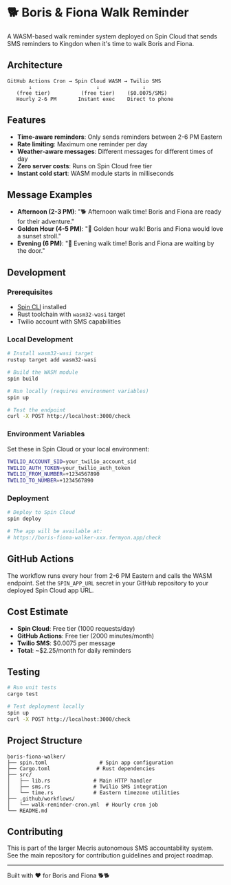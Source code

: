 # 🐕 Boris & Fiona Walk Reminder

A WASM-based walk reminder system deployed on Spin Cloud that sends SMS reminders to Kingdon when it's time to walk Boris and Fiona.

## Architecture

```
GitHub Actions Cron → Spin Cloud WASM → Twilio SMS
       ↓                     ↓              ↓
   (free tier)          (free tier)    ($0.0075/SMS)
   Hourly 2-6 PM       Instant exec    Direct to phone
```

## Features

- **Time-aware reminders**: Only sends reminders between 2-6 PM Eastern
- **Rate limiting**: Maximum one reminder per day
- **Weather-aware messages**: Different messages for different times of day
- **Zero server costs**: Runs on Spin Cloud free tier
- **Instant cold start**: WASM module starts in milliseconds

## Message Examples

- **Afternoon (2-3 PM)**: "🐕 Afternoon walk time! Boris and Fiona are ready for their adventure."
- **Golden Hour (4-5 PM)**: "🌅 Golden hour walk! Boris and Fiona would love a sunset stroll."
- **Evening (6 PM)**: "🌆 Evening walk time! Boris and Fiona are waiting by the door."

## Development

### Prerequisites

- [Spin CLI](https://developer.fermyon.com/spin/install) installed
- Rust toolchain with `wasm32-wasi` target
- Twilio account with SMS capabilities

### Local Development

```bash
# Install wasm32-wasi target
rustup target add wasm32-wasi

# Build the WASM module
spin build

# Run locally (requires environment variables)
spin up

# Test the endpoint
curl -X POST http://localhost:3000/check
```

### Environment Variables

Set these in Spin Cloud or your local environment:

```bash
TWILIO_ACCOUNT_SID=your_twilio_account_sid
TWILIO_AUTH_TOKEN=your_twilio_auth_token  
TWILIO_FROM_NUMBER=+1234567890
TWILIO_TO_NUMBER=+1234567890
```

### Deployment

```bash
# Deploy to Spin Cloud
spin deploy

# The app will be available at:
# https://boris-fiona-walker-xxx.fermyon.app/check
```

## GitHub Actions

The workflow runs every hour from 2-6 PM Eastern and calls the WASM endpoint. Set the `SPIN_APP_URL` secret in your GitHub repository to your deployed Spin Cloud app URL.

## Cost Estimate

- **Spin Cloud**: Free tier (1000 requests/day)
- **GitHub Actions**: Free tier (2000 minutes/month)  
- **Twilio SMS**: $0.0075 per message
- **Total**: ~$2.25/month for daily reminders

## Testing

```bash
# Run unit tests
cargo test

# Test deployment locally
spin up
curl -X POST http://localhost:3000/check
```

## Project Structure

```
boris-fiona-walker/
├── spin.toml                 # Spin app configuration
├── Cargo.toml               # Rust dependencies
├── src/
│   ├── lib.rs              # Main HTTP handler
│   ├── sms.rs              # Twilio SMS integration
│   └── time.rs             # Eastern timezone utilities
├── .github/workflows/
│   └── walk-reminder-cron.yml  # Hourly cron job
└── README.md
```

## Contributing

This is part of the larger Mecris autonomous SMS accountability system. See the main repository for contribution guidelines and project roadmap.

---

Built with ❤️ for Boris and Fiona 🐕🐕